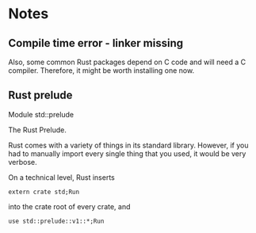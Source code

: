 # Notes

## Compile time error - linker missing
Also, some common Rust packages depend on C code and will need a C compiler. Therefore, it might be worth installing one now.

## Rust prelude
Module std::prelude

The Rust Prelude.

Rust comes with a variety of things in its standard library. However, if you had to manually import every single thing that you used, it would be very verbose.

On a technical level, Rust inserts

`extern crate std;Run`

into the crate root of every crate, and

`use std::prelude::v1::*;Run`
